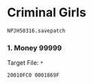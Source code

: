 #  Criminal Girls

`NPJH50316.savepatch`

### 1. Money 99999

Target File: `*`

```
20010FC0 0001869F
```

